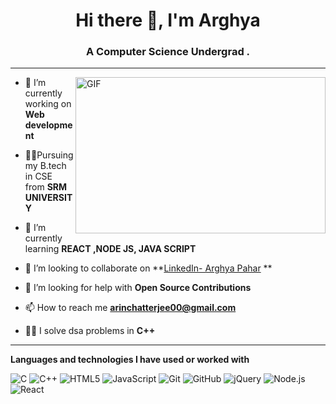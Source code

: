 <h1 align="center">Hi there 👋, I'm Arghya </h1>
<h3 align="center">A Computer Science Undergrad . </h3>
<hr>
<a href="https://youtu.be/dQw4w9WgXcQ">
<img align="right" alt="GIF" src="https://miro.medium.com/max/875/1*Urc28sbnORGOW5oyohQ06g.gif" width="400px" height="250" />
</a>


- 🔭 I’m currently working on **Web development**

- 👨‍💻Pursuing my B.tech in CSE from **SRM UNIVERSITY**

- 🌱 I’m currently learning **REACT ,NODE JS, JAVA SCRIPT**

- 👯 I’m looking to collaborate on **[LinkedIn- Arghya Pahar](https://www.linkedin.com/in/arghya-pahar-10329b214/) **

- 🤝 I’m looking for help with **Open Source Contributions**

- 📫 How to reach me **arinchatterjee00@gmail.com**

- 👨‍💻 I solve dsa problems in **C++**



<hr>

**Languages and technologies I have used or worked with** 

![C](https://img.shields.io/badge/-C-000000?style=flat&logo=C)
![C++](https://img.shields.io/badge/-C++-000000?style=flat&logo=C%2B%2B&logoColor=00599C)
![HTML5](https://img.shields.io/badge/-HTML5-000000?style=flat&logo=HTML5)
![JavaScript](https://img.shields.io/badge/-JavaScript-000000?style=flat&logo=javascript)
![Git](https://img.shields.io/badge/-Git-000000?style=flat&logo=git&logoColor=F05032)
![GitHub](https://img.shields.io/badge/-GitHub-000000?style=flat&logo=github&logoColor=FFFFFF)
![jQuery](https://img.shields.io/badge/-jQuery-000000?style=flat&logo=jQuery&logoColor=0769AD)
![Node.js](https://img.shields.io/badge/-Node.js-000000?style=flat&logo=node.js&logoColor=339933)
![React](https://img.shields.io/badge/-React-000000?style=flat&logo=React&logoColor=61DAFB)




